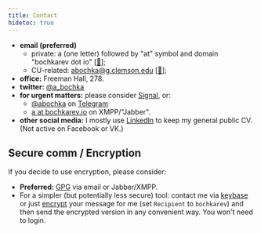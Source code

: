 ```yaml
---
title: Contact
hidetoc: true
---
```

- **email (preferred)** 
  + private: a (one letter) followed by "at" symbol and domain "bochkarev dot io" [[🔑](/abochkarev-pubkey.asc)];
  + CU-related: [abochka@g.clemson.edu](mailto:abochka@g.clemson.edu) [[🔑](/abochka-pubkey.asc)];
- **office:** Freeman Hall, 278.
- **twitter:** [@a_bochka](https://twitter.com/a_bochka)
- **for urgent matters:** please consider [Signal](https://signal.org/), or:
  + [@abochka](https://t.me/abochka) on
    [Telegram](https://telegram.org/faq#q-how-is-telegram-different-from-whatsapp)
  + [a at bochkarev.io](xmpp:a@bochkarev.io) on XMPP/"Jabber".
- **other social media:** I mostly use [LinkedIn](https://www.linkedin.com/in/aabochkaryov) to keep my general public CV. (Not active on Facebook or VK.)

## Secure comm / Encryption
If you decide to use encryption, please consider:
- **Preferred:** [GPG](https://gnupg.org/) via email or Jabber/XMPP.
- For a simpler (but potentially less secure) tool: contact me via
  [keybase](https://keybase.io/bochkarev) or just
  [encrypt](https://keybase.io/encrypt) your message for me (set `Recipient` to
  `bochkarev`) and then send the encrypted version in any convenient way. You won't need to login.

<!-- ## Notes on software -->
<!-- <a name="xmpp"><b>XMPP:</b></a> That's pretty old and "unpopular" technology these days (well, apart from being integral part of some hugely popular commercial IMs). You'll need a client, such as [Gajim](https://gajim.org/) for Linux/Windows, or [Adium](https://adium.im/) for Mac (more [details](https://xmpp.org/software/clients.html)). I am very open to alternative suggestions, but this thing supports inline LaTeX and end-to-end encryption with _my_ key. To make the `xmpp://` link clickable in Firefox, see [this](https://wiki.xmpp.org/web/XMPP_URIs). -->

<!-- <\!-- <a name="GPG"><b>GPG (🔑):</b></a> the thing is not exactly user friendly. See, e.g., [this](https://futureboy.us/pgp.html) blogpost for more details on "how and why to use **G**NU **P**rivacy **G**uard". Also, there is a hardcore technical [manual](https://www.gnupg.org/gph/en/manual.html). -\-> -->
